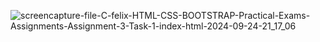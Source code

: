 ![screencapture-file-C-felix-HTML-CSS-BOOTSTRAP-Practical-Exams-Assignments-Assignment-3-Task-1-index-html-2024-09-24-21_17_06](https://github.com/user-attachments/assets/b662b48a-903b-4208-a462-625616ceebbc)
